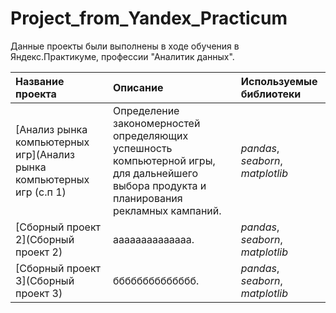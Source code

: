 # Project_from_Yandex_Practicum
Данные проекты были выполнены в ходе обучения в Яндекс.Практикуме, профессии "Аналитик данных".

| Название проекта | Описание | Используемые библиотеки | 
| :---------------------- | :---------------------- | :---------------------- |
| [Анализ рынка компьютерных игр](Анализ рынка компьютерных игр (с.п 1) | Определение закономерностей определяющих успешность компьютерной игры, для дальнейшего выбора продукта и планирования рекламных кампаний.| *pandas*, *seaborn*, *matplotlib* |
| [Сборный проект 2](Сборный проект 2) | аааааааааааааа.| *pandas*, *seaborn*, *matplotlib* |
| [Сборный проект 3](Сборный проект 3) | бббббббббббббб.| *pandas*, *seaborn*, *matplotlib* |

